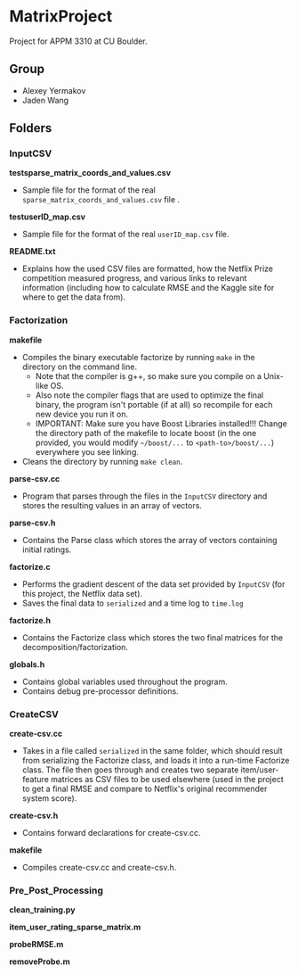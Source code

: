 # MatrixProject

Project for APPM 3310 at CU Boulder.

## Group

- Alexey Yermakov
- Jaden Wang

## Folders

### InputCSV

**testsparse_matrix_coords_and_values.csv**
* Sample file for the format of the real `sparse_matrix_coords_and_values.csv` file  .
  
**testuserID_map.csv**
* Sample file for the format of the real `userID_map.csv` file.

**README.txt**
* Explains how the used CSV files are formatted, how the Netflix Prize competition measured progress, and various links to relevant information (including how to calculate RMSE and the Kaggle site for where to get the data from).

### Factorization

**makefile**
- Compiles the binary executable factorize by running `make` in the directory on the command line.
  - Note that the compiler is g++, so make sure you compile on a Unix-like OS.
  - Also note the compiler flags that are used to optimize the final binary, the program isn't portable (if at all) so recompile for each new device you run it on.
  - IMPORTANT: Make sure you have Boost Libraries installed!!! Change the directory path of the makefile to locate boost (in the one provided, you would modify `~/boost/...` to `<path-to>/boost/...`) everywhere you see linking.
- Cleans the directory by running `make clean`. 

**parse-csv.cc**
- Program that parses through the files in the `InputCSV` directory and stores the resulting values in an array of vectors.

**parse-csv.h**
- Contains the Parse class which stores the array of vectors containing initial ratings.

**factorize.c**
- Performs the gradient descent of the data set provided by `InputCSV` (for this project, the Netflix data set).
- Saves the final data to `serialized` and a time log to `time.log`
  
**factorize.h**
- Contains the Factorize class which stores the two final matrices for the decomposition/factorization.

**globals.h**
- Contains global variables used throughout the program.
- Contains debug pre-processor definitions.

### CreateCSV
**create-csv.cc**
- Takes in a file called `serialized` in the same folder, which should result from serializing the Factorize class, and loads it into a run-time Factorize class. The file then goes through and creates two separate item/user-feature matrices as CSV files to be used elsewhere (used in the project to get a final RMSE and compare to Netflix's original recommender system score).

**create-csv.h**
- Contains forward declarations for create-csv.cc.

**makefile**
- Compiles create-csv.cc and create-csv.h.

### Pre_Post_Processing

**clean_training.py**

**item_user_rating_sparse_matrix.m**

**probeRMSE.m**

**removeProbe.m**
